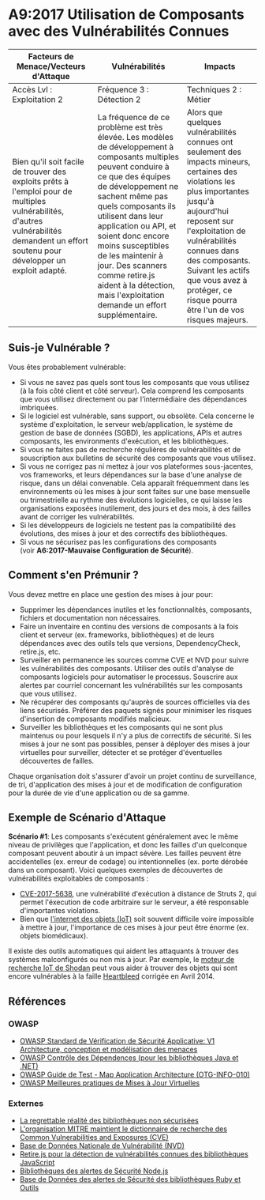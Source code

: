 # A9:2017 Utilisation de Composants avec des Vulnérabilités Connues

| Facteurs de Menace/Vecteurs d'Attaque | Vulnérabilités           | Impacts               |
| -- | -- | -- |
| Accès Lvl : Exploitation 2 | Fréquence 3 : Détection 2 | Techniques 2 : Métier  |
| Bien qu'il soit facile de trouver des exploits prêts à l'emploi pour de multiples vulnérabilités, d'autres vulnérabilités demandent un effort soutenu pour développer un exploit adapté. | La fréquence de ce problème est très élevée. Les modèles de développement à composants multiples peuvent conduire à ce que des équipes de développement ne sachent même pas quels composants ils utilisent dans leur application ou API, et soient donc encore moins susceptibles de les maintenir à jour. Des scanners comme retire.js aident à la détection, mais l'exploitation demande un effort supplémentaire. | Alors que quelques vulnérabilités connues ont seulement des impacts mineurs, certaines des violations les plus importantes jusqu'à aujourd'hui reposent sur l'exploitation de vulnérabilités connues dans des composants. Suivant les actifs que vous avez à protéger, ce risque pourra être l'un de vos risques majeurs. |

## Suis-je Vulnérable ?

Vous êtes probablement vulnérable:

* Si vous ne savez pas quels sont tous les composants que vous utilisez (à la fois côté client et côté serveur). Cela comprend les composants que vous utilisez directement ou par l'intermédiaire des dépendances imbriquées.
* Si le logiciel est vulnérable, sans support, ou obsolète. Cela concerne le système d'exploitation, le serveur web/application, le système de gestion de base de données (SGBD), les applications, APIs et autres composants, les environments d'exécution, et les bibliothèques.
* Si vous ne faites pas de recherche régulières de vulnérabilités et de souscription aux bulletins de sécurité des composants que vous utilisez.
* Si vous ne corrigez pas ni mettez à jour vos plateformes sous-jacentes, vos frameworks, et leurs dépendances sur la base d'une analyse de risque, dans un délai convenable. Cela apparaît fréquemment dans les environnements où les mises à jour sont faites  sur une base mensuelle ou trimestrielle au rythme des évolutions logicielles, ce qui laisse les organisations exposées inutilement, des jours et des mois, à des failles avant de corriger les vulnérabilités.
* Si les développeurs de logiciels ne testent pas la compatibilité des évolutions, des mises à jour et des correctifs des bibliothèques.
* Si vous ne sécurisez pas les configurations des composants (voir **A6:2017-Mauvaise Configuration de Sécurité**).

## Comment s'en Prémunir ?

Vous devez mettre en place une gestion des mises à jour pour:

* Supprimer les dépendances inutiles et les fonctionnalités, composants, fichiers et documentation non nécessaires.
* Faire un inventaire en continu des versions de composants à la fois client et serveur (ex. frameworks, bibliothèques) et de leurs dépendances avec des outils tels que versions, DependencyCheck, retire.js, etc. 
* Surveiller en permanence les sources comme CVE et NVD pour suivre les vulnérabilités des composants. Utiliser des outils d'analyse de composants logiciels pour automatiser le processus. Souscrire aux alertes par courriel concernant les vulnérabilités sur les composants que vous utilisez.
* Ne récupérer des composants qu'auprès de sources officielles via des liens sécurisés. Préférer des paquets signés pour minimiser les risques d'insertion de composants modifiés malicieux.
* Surveiller les bibliothèques et les composants qui ne sont plus maintenus ou pour lesquels il n'y a plus de correctifs de sécurité. Si les mises à jour ne sont pas possibles, penser à déployer des mises à jour virtuelles pour surveiller, détecter et se protéger d'éventuelles découvertes de failles.

Chaque organisation doit s'assurer d'avoir un projet continu de surveillance, de tri, d'application des mises à jour et de modification de configuration pour la durée de vie d'une application ou de sa gamme.

## Exemple de Scénario d'Attaque

**Scénario #1**: Les composants s'exécutent généralement avec le même niveau de privilèges que l'application, et donc les failles d'un quelconque composant peuvent aboutir à un impact sévère. Les failles peuvent être accidentelles (ex. erreur de codage) ou intentionnelles (ex. porte dérobée dans un composant). 
Voici quelques exemples de découvertes de vulnérabilités exploitables de composants  :

* [CVE-2017-5638](https://cve.mitre.org/cgi-bin/cvename.cgi?name=CVE-2017-5638), une vulnérabilité d'exécution à distance de Struts 2, qui permet l'éxecution de code arbitraire sur le serveur, a été responsable d'importantes violations.
* Bien que [l'internet des objets (IoT)](https://en.wikipedia.org/wiki/Internet_of_things) soit souvent difficile voire impossible à mettre à jour, l'importance de ces mises à jour peut être énorme (ex. objets biomédicaux).

Il existe des outils automatiques qui aident les attaquants à trouver des systèmes malconfigurés ou non mis à jour. Par exemple, le [moteur de recherche IoT de Shodan](https://www.shodan.io/report/89bnfUyJ) peut vous aider à trouver des objets qui sont encore vulnérables à la faille [Heartbleed](https://en.wikipedia.org/wiki/Heartbleed) corrigée en Avril 2014.

## Références

### OWASP

* [OWASP Standard de Vérification de Sécurité Applicative: V1 Architecture, conception et modélisation des menaces](https://www.owasp.org/index.php/ASVS_V1_Architecture)
* [OWASP Contrôle des Dépendences (pour les bibliothèques Java et .NET)](https://www.owasp.org/index.php/OWASP_Dependency_Check)
* [OWASP Guide de Test - Map Application Architecture (OTG-INFO-010)](https://www.owasp.org/index.php/Map_Application_Architecture_(OTG-INFO-010))
* [OWASP Meilleures pratiques de Mises à Jour Virtuelles](https://www.owasp.org/index.php/Virtual_Patching_Best_Practices)

### Externes

* [La regrettable réalité des bibliothèques non sécurisées](https://www.aspectsecurity.com/research-presentations/the-unfortunate-reality-of-insecure-libraries)
* [L'organisation MITRE maintient le dictionnaire de recherche des Common Vulnerabilities and Exposures (CVE)](https://www.cvedetails.com/version-search.php)
* [Base de Données Nationale de Vulnérabilité (NVD)](https://nvd.nist.gov/)
* [Retire.js pour la détection de vulnérabilités connues des bibliothèques JavaScript](https://github.com/retirejs/retire.js/)
* [Bibliothèques des alertes de Sécurité Node.js](https://nodesecurity.io/advisories)
* [Base de Données des alertes de Sécurité des bibliothèques Ruby et Outils](https://rubysec.com/)
